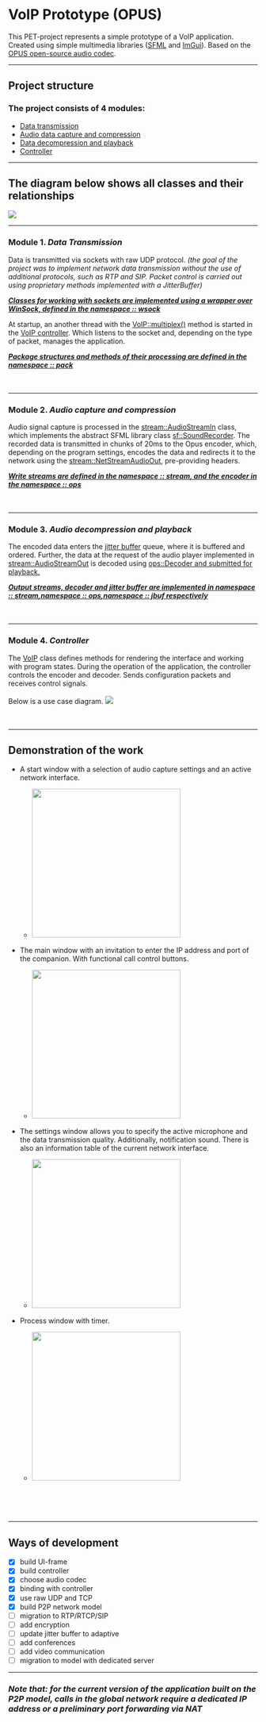 # VoIP Prototype (OPUS)
This PET-project represents a simple prototype of a VoIP application. Created using simple multimedia libraries ([SFML](https://www.sfml-dev.org/index.php) and [ImGui](https://github.com/MingNian/ImGui)).
Based on the [OPUS open-source audio codec](https://opus-codec.org/).
___

## Project structure
### The project consists of 4 modules:
+ [Data transmission](https://github.com/EvionGit/VoIP_Prototype-opus/edit/main/README.md#module-1-data-transmission)
+ [Audio data capture and compression](https://github.com/EvionGit/VoIP_Prototype-opus#module-2-audio-capture-and-compression)
+ [Data decompression and playback](https://github.com/EvionGit/VoIP_Prototype-opus#module-3-audio-decompression-and-playback)
+ [Controller](https://github.com/EvionGit/VoIP_Prototype-opus#module-4-controller)

___
## The diagram below shows all classes and their relationships
![](https://github.com/EvionGit/VoIP_Prototype-opus/blob/main/readme-src/VoIP_UML_CLASSES.png)
___

### Module 1. *Data Transmission*
Data is transmitted via sockets with raw UDP protocol. *(the goal of the project was to implement network data transmission without the use of additional protocols, such as RTP and SIP. Packet control is carried out using proprietary methods implemented with a JitterBuffer)*

<ins>***Classes for working with sockets are implemented using a wrapper over WinSock, defined in the [namespace :: wsock](https://github.com/EvionGit/VoIP_Prototype-opus/tree/main/include/wsock)***</ins>

At startup, an another thread with the <ins>VoIP::multiplex()</ins> method is started in the [VoIP controller](https://github.com/EvionGit/VoIP_Prototype-opus/blob/main/include/VoIP.h). Which listens to the socket and, depending on the type of packet, manages the application.

<ins>***Package structures and methods of their processing are defined in the [namespace :: pack](https://github.com/EvionGit/VoIP_Prototype-opus/tree/main/include/pack)***</ins>
<br><br><br>
___

### Module 2. *Audio capture and compression*
Audio signal capture is processed in the <ins>stream::AudioStreamIn</ins> class, which implements the abstract SFML library class <ins>sf::SoundRecorder</ins>.
The recorded data is transmitted in chunks of 20ms to the Opus encoder, which, depending on the program settings, encodes the data and redirects it to the network using the <ins>stream::NetStreamAudioOut</ins>, pre-providing headers.

<ins>***Write streams are defined in the [namespace :: stream](https://github.com/EvionGit/VoIP_Prototype-opus/tree/main/include/stream), and the encoder in the [namespace :: ops](https://github.com/EvionGit/VoIP_Prototype-opus/tree/main/include/ops)***</ins>
<br><br><br>
___

### Module 3. *Audio decompression and playback*
The encoded data enters the [jitter buffer](https://github.com/EvionGit/VoIP_Prototype-opus/blob/main/include/jbuf/jitter_buffer.h) queue, where it is buffered and ordered. Further, the data at the request of the audio player implemented in <ins>stream::AudioStreamOut</ins> is decoded using <ins>ops::Decoder</ops> and submitted for playback.

<ins>***Output streams, decoder and jitter buffer are implemented in [namespace :: stream](https://github.com/EvionGit/VoIP_Prototype-opus/tree/main/include/stream),[namespace :: ops](https://github.com/EvionGit/VoIP_Prototype-opus/tree/main/include/ops),[namespace :: jbuf](https://github.com/EvionGit/VoIP_Prototype-opus/tree/main/include/jbuf) respectively***</ins>
<br><br><br>
___

### Module 4. *Controller*
The [VoIP](https://github.com/EvionGit/VoIP_Prototype-opus/blob/main/include/VoIP.h) class defines methods for rendering the interface and working with program states.
During the operation of the application, the controller controls the encoder and decoder. Sends configuration packets and receives control signals.
<br><br>
Below is a use case diagram.
![](https://github.com/EvionGit/VoIP_Prototype-opus/blob/main/readme-src/VoIP_UML_USE_CASE.png)
<br><br><br>
____

## Demonstration of the work

+ A start window with a selection of audio capture settings and an active network interface.
  + <img src="https://github.com/EvionGit/VoIP_Prototype-opus/blob/main/readme-src/start-w.png" width="300">

+ The main window with an invitation to enter the IP address and port of the companion. With functional call control buttons.
  + <img src="https://github.com/EvionGit/VoIP_Prototype-opus/blob/main/readme-src/main-w.png" width="300">

+ The settings window allows you to specify the active microphone and the data transmission quality. Additionally, notification sound. There is also an information table of the current network interface.
  + <img src="https://github.com/EvionGit/VoIP_Prototype-opus/blob/main/readme-src/settings-w.png" width="300">

+ Process window with timer.
  + <img src="https://github.com/EvionGit/VoIP_Prototype-opus/blob/main/readme-src/call-w.png" width="300">

<br><br><br>
____

## Ways of development
- [X] build UI-frame
- [X] build controller
- [X] choose audio codec
- [X] binding with controller
- [X] use raw UDP and TCP
- [X] build P2P network model
- [ ] migration to RTP/RTCP/SIP
- [ ] add encryption
- [ ] update jitter buffer to adaptive
- [ ] add conferences
- [ ] add video communication
- [ ] migration to model with dedicated server 

____

### *Note that: for the current version of the application built on the P2P model, calls in the global network require a dedicated IP address or a preliminary port forwarding via NAT* 


